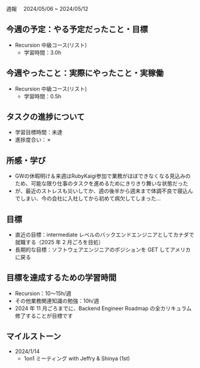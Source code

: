 週報　 2024/05/06 ~ 2024/05/12

## 今週の予定：やる予定だったこと・目標

- Recursion 中級コース(リスト)
  - 学習時間：3.0h

## 今週やったこと：実際にやったこと・実稼働

- Recursion 中級コース(リスト)
  - 学習時間：0.5h

## タスクの進捗について

- 学習目標時間：未達
- 進捗度合い：✗

## 所感・学び

- GWの休暇明け＆来週はRubyKaigi参加で業務がほぼできなくなる見込みのため、可能な限り仕事のタスクを進めるためにきりきり舞いな状態だった
- が、最近のストレスも災いしてか、週の後半から週末まで体調不良で寝込んでしまい、今の会社に入社してから初めて病欠してしまった…

## 目標

- 直近の目標：intermediate レベルのバックエンドエンジニアとしてカナダで就職する（2025 年 2 月ごろを目処）
- 長期的な目標：ソフトウェアエンジニアのポジションを GET してアメリカに戻る

## 目標を達成するための学習時間

- Recursion：10〜15h/週
- その他業務関連知識の勉強：10h/週
- 2024 年 11 月ごろまでに、Backend Engineer Roadmap の全カリキュラム修了することが目標です

## マイルストーン

- 2024/1/14
  - 1on1 ミーティング with Jeffry & Shinya (1st)
